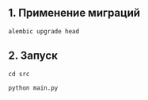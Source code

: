 ## 1. Применение миграций

```alembic upgrade head```

## 2. Запуск
```cd src```

```python main.py```
